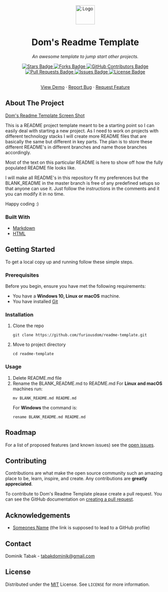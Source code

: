 <div align="center">
  <a href="https://github.com/furiousdom/readme-template">
    <img src="../static-assets/logo.png" alt="Logo" width="60" height="60">
  </a>
  <h1>Dom's Readme Template</h1>
  <p><i>An awesome template to jump start other projects.</i></p>
</div>

<div align="center">
  <a href="https://github.com/furiousdom/readme-template/stargazers">
    <img src="https://img.shields.io/github/stars/furiousdom/readme-template?style=for-the-badge" alt="Stars Badge" />
  </a>
  <a href="https://github.com/furiousdom/readme-template/network/members">
    <img src="https://img.shields.io/github/forks/furiousdom/readme-template?style=for-the-badge" alt="Forks Badge" />
  </a>
  <a href="https://github.com/furiousdom/readme-template/graphs/contributors">
    <img src="https://img.shields.io/github/contributors/furiousdom/readme-template?style=for-the-badge" alt="GitHub Contributors Badge" />
  </a>
  <a href="https://github.com/furiousdom/readme-template/pulls">
    <img src="https://img.shields.io/github/issues-pr/furiousdom/readme-template?style=for-the-badge" alt="Pull Requests Badge" />
  </a>
  <a href="https://github.com/furiousdom/readme-template/issues">
    <img src="https://img.shields.io/github/issues/furiousdom/readme-template?style=for-the-badge" alt="Issues Badge" />
  </a>
  <a href="https://github.com/furiousdom/readme-template/blob/master/LICENSE">
    <img src="https://img.shields.io/github/license/furiousdom/readme-template?style=for-the-badge" alt="License Badge" />
  </a>
</div>

<br />

<div align="center">
  <p>
    <a href="https://github.com/furiousdom/readme-template">View Demo</a>
    ·
    <a href="https://github.com/furiousdom/readme-template/issues">Report Bug</a>
    ·
    <a href="https://github.com/furiousdom/readme-template/issues">Request Feature</a>
  </p>
</div>



## About The Project

[Dom's Readme Template Screen Shot](../static-assets/screenshot.png)

This is a README project template meant to be a starting point so I can easily deal with starting a new project.
As I need to work on projects with different technology stacks I will create more README files that are basically the same but different in key parts. The plan is to store these different README's in different branches and name those branches accordingly.

Most of the text on this particular README is here to show off how the fully populated README file looks like.

I will make all README's in this repository fit my preferences but the BLANK_README in the master branch is free of any predefined setups so that anyone can use it. Just follow the instructions in the comments and it you can modify it in no time.

Happy coding :)



### Built With

* [Markdown](https://guides.github.com/features/mastering-markdown/)
* [HTML](https://developer.mozilla.org/en-US/docs/Web/HTML)



## Getting Started

To get a local copy up and running follow these simple steps.



### Prerequisites

Before you begin, ensure you have met the following requirements:
* You have a **Windows 10, Linux or macOS** machine.
* You have installed [Git](https://git-scm.com/)



### Installation

1. Clone the repo
   ```
   git clone https://github.com/furiousdom/readme-template.git
   ```
2. Move to project directory
   ```
   cd readme-template
   ```



### Usage

1. Delete README.md file
2. Rename the BLANK_README.md to README.md
   For **Linux and macOS** machines run:
   ```
   mv BLANK_README.md README.md
   ```
   For **Windows** the command is:
   ```
   rename BLANK_README.md README.md
   ```



## Roadmap

For a list of proposed features (and known issues) see the [open issues](https://github.com/furiousdom/readme-template/issues).



## Contributing

Contributions are what make the open source community such an amazing place to be, learn, inspire, and create. Any contributions are **greatly appreciated**.

To contribute to Dom's Readme Template please create a pull request.
You can see the GitHub documentation on [creating a pull request](https://help.github.com/en/github/collaborating-with-issues-and-pull-requests/creating-a-pull-request).



## Acknowledgements

* [Someones Name](https://example.com/) (the link is supposed to lead to a GitHub profile)



## Contact

Dominik Tabak - <tabakdominik@gmail.com>



## License

Distributed under the [MIT](https://opensource.org/licenses/MIT) License. See `LICENSE` for more information.
